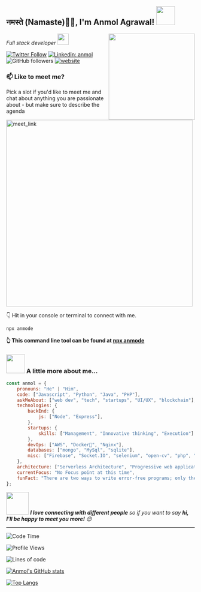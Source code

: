 <h2>नमस्ते (Namaste)🙏🏻, I'm Anmol Agrawal! <img src="https://media.giphy.com/media/12oufCB0MyZ1Go/giphy.gif" width="50"></h2>
<img align='right' src="https://media.giphy.com/media/M9gbBd9nbDrOTu1Mqx/giphy.gif" width="230">
<p><em>Full stack developer
</a><img src="https://media.giphy.com/media/WUlplcMpOCEmTGBtBW/giphy.gif" width="30"> 
</em></p>

[![Twitter Follow](https://img.shields.io/twitter/follow/misteranmol?label=Follow)](https://twitter.com/A2_AnmolAgrawal)
[![Linkedin: anmol](https://img.shields.io/badge/-anmol-blue?style=flat-square&logo=Linkedin&logoColor=white&link=https://www.linkedin.com/in/anmol-p-singh/)](https://www.linkedin.com/in/anmol-agrawal-748389151/)
![GitHub followers](https://img.shields.io/github/followers/anmol098?label=Follow&style=social)
[![website](https://img.shields.io/badge/Website-46a2f1.svg?&style=flat-square&logo=Google-Chrome&logoColor=white&link=https://anmode.github.io/personalportfolio/)](https://anmode.github.io/personalportfolio/)

### 📫 Like to meet me?

Pick a slot if you'd like to meet me and chat about anything you are passionate about - but make sure to describe the agenda

<a href="https://calendly.com/anmode/30min" target="_blank"><img width="498" alt="meet_link" src="https://user-images.githubusercontent.com/15426564/144297439-f530f383-e73e-41e0-9914-a9b7d3f432e5.png"></a>

👇 Hit in your console or terminal to connect with me.

```bash
npx anmode
```
**👆 This command line tool can be found at [npx anmode](https://github.com/anmode/npx_card)**

### <img src="https://media.giphy.com/media/VgCDAzcKvsR6OM0uWg/giphy.gif" width="50"> A little more about me...  

```javascript
const anmol = {
    pronouns: "He" | "Him",
    code: ["Javascript", "Python", "Java", "PHP"],
    askMeAbout: ["web dev", "tech", "startups", "UI/UX", "blockchain"],
    technologies: {
        backEnd: {
            js: ["Node", "Express"],
        },
        startups: {
            skills: ["Management", "Innovative thinking", "Execution"]
        },
        devOps: ["AWS", "Docker🐳", "Nginx"],
        databases: ["mongo", "MySql", "sqlite"],
        misc: ["Firebase", "Socket.IO", "selenium", "open-cv", "php", "SuiteApp"]
    },
    architecture: ["Serverless Architecture", "Progressive web applications", "Single page applications"],
    currentFocus: "No Focus point at this time",
    funFact: "There are two ways to write error-free programs; only the third one works"
};
```

<img src="https://media.giphy.com/media/LnQjpWaON8nhr21vNW/giphy.gif" width="60"> <em><b>I love connecting with different people</b> so if you want to say <b>hi, I'll be happy to meet you more!</b> 😊</em>

---
<!--START_SECTION:waka-->
![Code Time](http://img.shields.io/badge/Code%20Time-2%2C177%20hrs%2025%20mins-blue)

![Profile Views](<https://komarev.com/ghpvc/?username=anmode&label=Profile%20views&color=0e75b6&style=flat" alt="anmode">)

![Lines of code](https://img.shields.io/badge/From%20Hello%20World%20I%27ve%20Written-1%20lakh%20lines%20of%20code-blue)

[![Anmol's GitHub stats](https://github-readme-stats.vercel.app/api?username=anmode&count_private=true&show_icons=true&theme=dark#gh-dark-mode-only)](https://github.com/anmode/github-readme-stats)

[![Top Langs](https://github-readme-stats.vercel.app/api/top-langs/?username=anmode)](https://github.com/anmode/github-readme-stats)

<!-- [![wakatime stats](https://github-readme-stats.vercel.app/api/wakatime?username=anmode)](https://github.com/anmode/github-readme-stats) -->

<!-- **🐱 My GitHub Data** 

> 🏆 36 Contributions in the Year 2023
 > 
> 📦 182.5 kB Used in GitHub's Storage 
 > 
> 🚫 Not Opted to Hire
 > 
> 📜 21 Public Repositories 
 > 
> 🔑 23 Private Repositories  
 > 
**I'm an Early 🐤** 

```text
🌞 Morning      120 commits       ███░░░░░░░░░░░░░░░░░░░░░░   15.35 % 
🌆 Daytime      300 commits       █████████░░░░░░░░░░░░░░░░   38.36 % 
🌃 Evening      246 commits       ███████░░░░░░░░░░░░░░░░░░   31.46 % 
🌙 Night        116 commits       ███░░░░░░░░░░░░░░░░░░░░░░   14.83 % 

```
📅 **I'm Most Productive on Sunday** 

```text
Monday         103 commits       ███░░░░░░░░░░░░░░░░░░░░░░   13.17 % 
Tuesday         85 commits       ██░░░░░░░░░░░░░░░░░░░░░░░   10.87 % 
Wednesday      107 commits       ███░░░░░░░░░░░░░░░░░░░░░░   13.68 % 
Thursday       105 commits       ███░░░░░░░░░░░░░░░░░░░░░░   13.43 % 
Friday          94 commits       ███░░░░░░░░░░░░░░░░░░░░░░   12.02 % 
Saturday       124 commits       ████░░░░░░░░░░░░░░░░░░░░░   15.86 % 
Sunday         164 commits       █████░░░░░░░░░░░░░░░░░░░░   20.97 % 

```


📊 **This Week I Spent My Time On** 

```text
⌚︎ Time Zone: Asia/Kolkata

💬 Programming Languages: 
No Activity Tracked This Week

🔥 Editors: 
No Activity Tracked This Week

💻 Operating System: 
No Activity Tracked This Week

```




 Last Updated on 09/02/2023 01:50:35 UTC
<!--END_SECTION:waka-->

